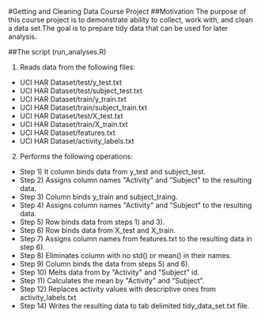 #Getting and Cleaning Data Course Project
##Motivation
The purpose of this course project is to demonstrate ability to collect, work with, and clean a data set.The goal is to prepare tidy data that can be used for later analysis.

##The script (run_analyses.R)
1. Reads data from the following files:
 + UCI HAR Dataset/test/y_test.txt
 + UCI HAR Dataset/test/subject_test.txt
 + UCI HAR Dataset/train/y_train.txt
 + UCI HAR Dataset/train/subject_train.txt
 + UCI HAR Dataset/test/X_test.txt
 + UCI HAR Dataset/train/X_train.txt
 + UCI HAR Dataset/features.txt
 + UCI HAR Dataset/activity_labels.txt
2. Performs the following operations:
 + Step 1) It column binds data from y_test and subject_test.
 + Step 2) Assigns column names "Activity" and "Subject" to the resulting data.
 + Step 3) Column binds y_train and subject_traing.
 + Step 4) Assigns column names "Activity" and "Subject" to the resulting data.
 + Step 5) Row binds data from steps 1) and 3).
 + Step 6) Row binds data from X_test and X_train.
 + Step 7) Assigns column names from features.txt to the resulting data in step 6).
 + Step 8) Eliminates column with no std() or mean() in their names.
 + Step 9) Column binds the data from steps 5) and 6).
 + Step 10) Melts data from by "Activity" and "Subject" id.
 + Step 11) Calculates the mean by "Activity" and "Subject".
 + Step 12) Replaces activity values with descriptive ones from activity_labels.txt
 + Step 14) Writes the resulting data to tab delimited tidy_data_set.txt file.
